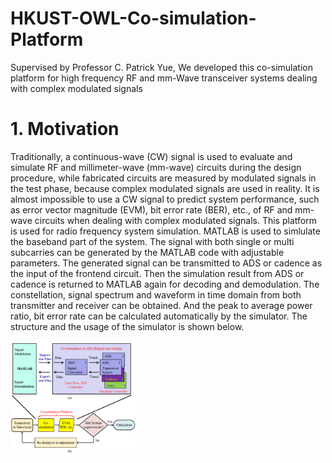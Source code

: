 # HKUST-OWL-Co-simulation-Platform
Supervised by Professor C. Patrick Yue, We developed this co-simulation platform for high frequency RF and mm-Wave transceiver systems dealing with complex modulated signals

# 1. Motivation

Traditionally, a continuous-wave (CW) signal is used to evaluate and simulate RF and millimeter-wave (mm-wave) circuits during the design procedure, while fabricated circuits are measured by modulated signals in the test phase, because complex modulated signals are used in reality. It is almost impossible to use a CW signal to predict system performance, such as error vector magnitude (EVM), bit error rate (BER), etc., of RF and mm-wave circuits when dealing with complex modulated signals. This platform is used for radio frequency system simulation. MATLAB is used to simlulate the baseband part of the system. The signal with both single or multi subcarries can be generated by the MATLAB code with adjustable parameters. The generated signal can be transmitted to ADS or cadence as the input of the frontend circuit. Then the simulation result from ADS or cadence is returned to MATLAB again for decoding and demodulation. The constellation, signal spectrum and waveform in time domain from both transmitter and receiver can be obtained. And the peak to average power ratio, bit error rate can be calculated automatically by the simulator. The structure and the usage of the simulator is shown below.

<img src="Pictures/Platform_Usefull.png" width="200">

